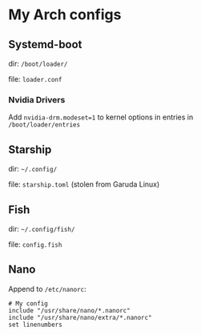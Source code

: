 # My Arch configs

## Systemd-boot
dir: `/boot/loader/`

file: `loader.conf`

### Nvidia Drivers
Add `nvidia-drm.modeset=1` to kernel options in entries in `/boot/loader/entries`


## Starship
dir: `~/.config/`

file: `starship.toml` (stolen from Garuda Linux)


## Fish
dir: `~/.config/fish/`

file: `config.fish`


## Nano
Append to `/etc/nanorc`:
```
# My config
include "/usr/share/nano/*.nanorc"
include "/usr/share/nano/extra/*.nanorc"
set linenumbers
```
